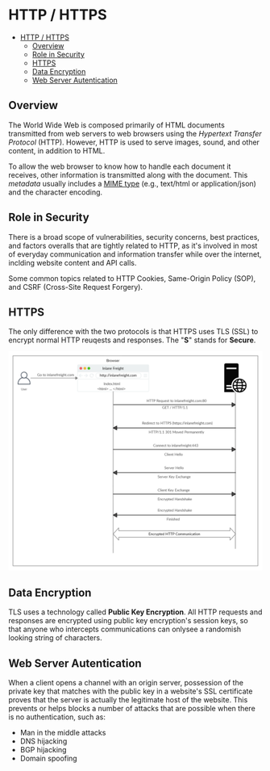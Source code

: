 # HTTP / HTTPS

- [HTTP / HTTPS](#http--https)
  - [Overview](#overview)
  - [Role in Security](#role-in-security)
  - [HTTPS](#https)
  - [Data Encryption](#data-encryption)
  - [Web Server Autentication](#web-server-autentication)

## Overview

The World Wide Web is composed primarily of HTML documents transmitted from web servers to web browsers using the _Hypertext Transfer Protocol_ (HTTP). However, HTTP is used to serve images, sound, and other content, in addition to HTML.

To allow the web browser to know how to handle each document it receives, other information is transmitted along with the document. This _metadata_ usually includes a [MIME type](https://en.wikipedia.org/wiki/Media_type) (e.g., text/html or application/json) and the character encoding.

## Role in Security

There is a broad scope of vulnerabilities, security concerns, best practices, and factors overalls that are tightly related to HTTP, as it's involved in most of everyday communication and information transfer while over the internet, inclding website content and API calls.

Some common topics related to HTTP Cookies, Same-Origin Policy (SOP), and CSRF (Cross-Site Request Forgery).

## HTTPS

The only difference with the two protocols is that HTTPS uses TLS (SSL) to encrypt normal HTTP reuqests and responses. The "__S__" stands for __Secure__.

![HTTPS flow](image.png)

## Data Encryption

TLS uses a technology called __Public Key Encryption__. All HTTP requests and responses are encrypted using public key encryption's session keys, so that anyone who intercepts communications can onlysee a randomish looking string of characters.

## Web Server Autentication

When a client opens a channel with an origin server, possession of the private key that matches with the public key in a website's SSL certificate proves that the server is actually the legitimate host of the website. This prevents or helps blocks a number of attacks that are possible when there is no authentication, such as:

- Man in the middle attacks
- DNS hijacking
- BGP hijacking
- Domain spoofing
